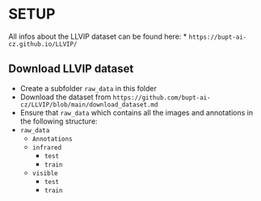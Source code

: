 # SETUP
All infos about the LLVIP dataset can be found here: * ```https://bupt-ai-cz.github.io/LLVIP/```
## Download LLVIP dataset
* Create a subfolder ```raw_data``` in this folder
* Download the dataset from ```https://github.com/bupt-ai-cz/LLVIP/blob/main/download_dataset.md```
* Ensure that ```raw_data``` which contains all the images and annotations in the following structure:
* ```raw_data```
  * ```Annotations```
  * ```infrared```
    * ```test```
    * ```train```
  * ```visible```
    * ```test```
    * ```train```